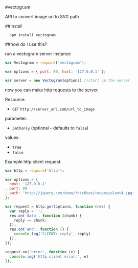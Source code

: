 #vectogr.am

API to convert image url to SVG path

##install


```
  npm install vectogram
```

##how do I use this?

run a vectogram server instance

```javascript
var Vectogram = require('vectogram');

var options = { port: 80, host: '127.0.0.1' };

var server = new Vectogram(options) //start up the server
```

now you can make http requests to the server.

Resource:

* `GET` `http://server_url.com/url_to_image`

parameter:

* `pathonly` (optional - defaults to `false`)

values: 

* `true`
* `false`

Example http client request:

```javascript
var http = require('http');

var options = { 
  host: '127.0.0.1'
, port: 80
, path: 'http://jquery.com/demo/thickbox/images/plant4.jpg'
};

var request = http.get(options, function (res) {
  var reply = '';
  res.on('data', function (chunk) {
    reply += chunk;
  });
  res.on('end', function () {
    console.log('CLIENT: reply', reply)
  });
});

request.on('error', function (e) {
  console.log('http client error:', e)
});

```
  